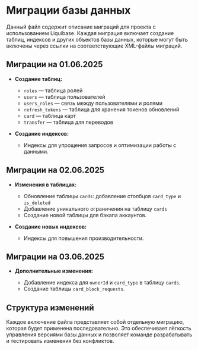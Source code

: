 # Миграции базы данных

Данный файл содержит описание миграций для проекта с использованием Liquibase. Каждая миграция включает создание таблиц, индексов и других объектов базы данных, которые могут быть включены через ссылки на соответствующие XML-файлы миграций.

## Миграции на 01.06.2025

- **Создание таблиц:**
  - `roles` — таблица ролей
  - `users` — таблица пользователей
  - `users_roles` — связь между пользователями и ролями
  - `refresh_tokens` — таблица для хранения токенов обновлений
  - `card` — таблица карт
  - `transfer` — таблица для переводов
  
- **Создание индексов:**
  - Индексы для упрощения запросов и оптимизации работы с данными.

## Миграции на 02.06.2025

* **Изменения в таблицах:**

    * Обновление таблицы `cards`: добавление столбцов `card_type` и `is_deleted`
    * Добавление уникального ограничения на таблицу `cards`
    * Создание новой таблицы для бэкапа аккаунтов.

* **Создание новых индексов:**

    * Индексы для повышения производительности.

## Миграции на 03.06.2025

* **Дополнительные изменения:**

    * Добавление индекса для `ownerId` и `card_type` в таблицу `cards`.
    * Создание таблицы `card_block_requests`.

## Структура изменений

Каждое включение файла представляет собой отдельную миграцию, которая будет применена последовательно. Это обеспечивает лёгкость управления версиями базы данных и позволяет команде разрабатывать и тестировать изменения без конфликтов.


```